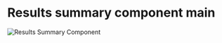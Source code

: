 # Results summary component main

![Results Summary Component](https://github.com/PlooJompong/Frontend-Mentor-Challenges/assets/50630228/748caeea-e90a-4e2f-a825-e6a48dffe2bb)

